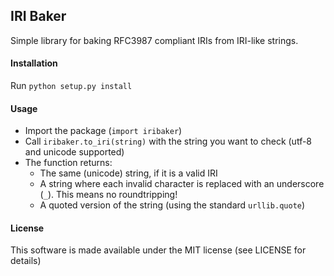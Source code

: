 ## IRI Baker ##

Simple library for baking RFC3987 compliant IRIs from IRI-like strings.

#### Installation

Run `python setup.py install`

#### Usage

* Import the package (`import iribaker`)
* Call `iribaker.to_iri(string)` with the string you want to check (utf-8 and unicode supported)
* The function returns:
  * The same (unicode) string, if it is a valid IRI
  * A string where each invalid character is replaced with an underscore (`_`). This means no roundtripping!
  * A quoted version of the string (using the standard `urllib.quote`)

#### License

This software is made available under the MIT license (see LICENSE for details)

